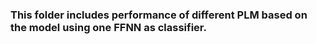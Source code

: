 ### This folder includes performance of different PLM based on the model using one FFNN as classifier.
